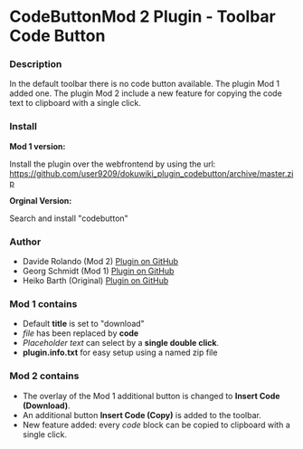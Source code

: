# CodeButtonMod 2 Plugin - Toolbar Code Button



### Description

In the default toolbar there is no code button available. The plugin Mod 1 added one.
The plugin Mod 2 include a new feature for copying the code text to clipboard with a single click.

### Install

**Mod 1 version:**

Install the plugin over the webfrontend by using the url:  
https://github.com/user9209/dokuwiki_plugin_codebutton/archive/master.zip

**Orginal Version:**

Search and install "codebutton"

### Author

- Davide Rolando (Mod 2) [Plugin on GitHub](https://github.com/david-it/dokuwiki_plugin_codebutton)
- Georg Schmidt (Mod 1) [Plugin on GitHub](https://github.com/user9209/dokuwiki_plugin_codebutton)
- Heiko Barth (Original) [Plugin on GitHub](https://github.com/casperklein/dokuwiki_plugin_codebutton)

### Mod 1 contains

- Default **title** is set to "download"
- *file* has been replaced by **code**
- *Placeholder text* can select by a **single double click**.
- **plugin.info.txt** for easy setup using a named zip file

### Mod 2 contains

- The overlay of the Mod 1 additional button is changed to **Insert Code (Download)**. 
- An additional button **Insert Code (Copy)** is added to the toolbar. 
- New feature added: every *code* block can be copied to clipboard with a single click.